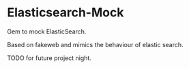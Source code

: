 Elasticsearch-Mock
==================

Gem to mock ElasticSearch.

Based on fakeweb and mimics the behaviour of elastic search.

TODO for future project night.
